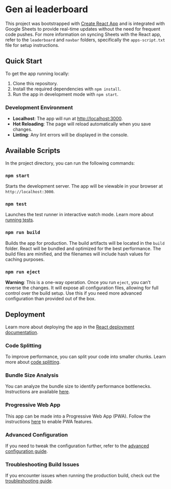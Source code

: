 # Gen ai leaderboard

This project was bootstrapped with [Create React App](https://github.com/facebook/create-react-app) and is integrated with Google Sheets to provide real-time updates without the need for frequent code pushes. For more information on syncing Sheets with the React app, refer to the `leaderboard` and `navbar` folders, specifically the `apps-script.txt` file for setup instructions.

## Quick Start

To get the app running locally:

1. Clone this repository.
2. Install the required dependencies with `npm install`.
3. Run the app in development mode with `npm start`.

### Development Environment

- **Localhost**: The app will run at [http://localhost:3000](http://localhost:3000).
- **Hot Reloading**: The page will reload automatically when you save changes.
- **Linting**: Any lint errors will be displayed in the console.

## Available Scripts

In the project directory, you can run the following commands:

### `npm start`

Starts the development server. The app will be viewable in your browser at `http://localhost:3000`.

### `npm test`

Launches the test runner in interactive watch mode. Learn more about [running tests](https://facebook.github.io/create-react-app/docs/running-tests).

### `npm run build`

Builds the app for production. The build artifacts will be located in the `build` folder. React will be bundled and optimized for the best performance. The build files are minified, and the filenames will include hash values for caching purposes.

### `npm run eject`

**Warning**: This is a one-way operation. Once you run `eject`, you can’t reverse the changes. It will expose all configuration files, allowing for full control over the build setup. Use this if you need more advanced configuration than provided out of the box.

## Deployment

Learn more about deploying the app in the [React deployment documentation](https://facebook.github.io/create-react-app/docs/deployment).

### Code Splitting

To improve performance, you can split your code into smaller chunks. Learn more about [code splitting](https://facebook.github.io/create-react-app/docs/code-splitting).

### Bundle Size Analysis

You can analyze the bundle size to identify performance bottlenecks. Instructions are available [here](https://facebook.github.io/create-react-app/docs/analyzing-the-bundle-size).

### Progressive Web App

This app can be made into a Progressive Web App (PWA). Follow the instructions [here](https://facebook.github.io/create-react-app/docs/making-a-progressive-web-app) to enable PWA features.

### Advanced Configuration

If you need to tweak the configuration further, refer to the [advanced configuration guide](https://facebook.github.io/create-react-app/docs/advanced-configuration).

### Troubleshooting Build Issues

If you encounter issues when running the production build, check out the [troubleshooting guide](https://facebook.github.io/create-react-app/docs/troubleshooting#npm-run-build-fails-to-minify).